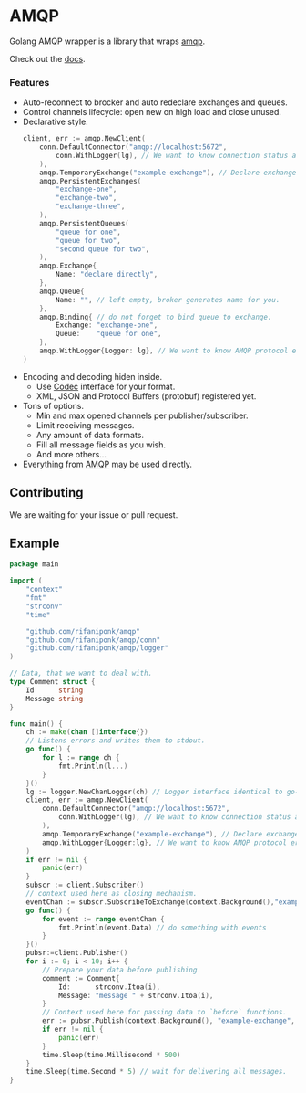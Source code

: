 # AMQP
Golang AMQP wrapper is a library that wraps [amqp](https://github.com/streadway/amqp).

Check out the [docs](https://godoc.org/github.com/rifaniponk/amqp).

### Features
* Auto-reconnect to brocker and auto redeclare exchanges and queues.
* Control channels lifecycle: open new on high load and close unused.
* Declarative style.
    ```go
    client, err := amqp.NewClient(
    	conn.DefaultConnector("amqp://localhost:5672",
    		conn.WithLogger(lg), // We want to know connection status and errors.
    	),
    	amqp.TemporaryExchange("example-exchange"), // Declare exchanges and queues.
    	amqp.PersistentExchanges(
    		"exchange-one",
    		"exchange-two",
    		"exchange-three",
    	),
    	amqp.PersistentQueues(
    		"queue for one",
    		"queue for two",
    		"second queue for two",
    	),
    	amqp.Exchange{
    		Name: "declare directly",
    	},
    	amqp.Queue{
    		Name: "", // left empty, broker generates name for you.
    	},
    	amqp.Binding{ // do not forget to bind queue to exchange.
    		Exchange: "exchange-one",
    		Queue:    "queue for one",
    	},
    	amqp.WithLogger{Logger: lg}, // We want to know AMQP protocol errors.
    )
    ```
* Encoding and decoding hiden inside.
    * Use [Codec](https://godoc.org/github.com/rifaniponk/amqp/codecs#Codec) interface for your format.
    * XML, JSON and Protocol Buffers (protobuf) registered yet.
* Tons of options.
    * Min and max opened channels per publisher/subscriber.
    * Limit receiving messages.
    * Any amount of data formats.
    * Fill all message fields as you wish.
    * And more others...
* Everything from [AMQP](https://github.com/streadway/amqp) may be used directly.

## Contributing
We are waiting for your issue or pull request.
## Example
```go
package main

import (
	"context"
	"fmt"
	"strconv"
	"time"

	"github.com/rifaniponk/amqp"
	"github.com/rifaniponk/amqp/conn"
	"github.com/rifaniponk/amqp/logger"
)

// Data, that we want to deal with.
type Comment struct {
	Id      string
	Message string
}

func main() {
	ch := make(chan []interface{})
	// Listens errors and writes them to stdout.
	go func() {
		for l := range ch {
			fmt.Println(l...)
		}
	}()
	lg := logger.NewChanLogger(ch) // Logger interface identical to go-kit Logger.
	client, err := amqp.NewClient(
		conn.DefaultConnector("amqp://localhost:5672",
			conn.WithLogger(lg), // We want to know connection status and errors.
		),
		amqp.TemporaryExchange("example-exchange"), // Declare exchanges and queues.
		amqp.WithLogger{Logger:lg}, // We want to know AMQP protocol errors.
	)
	if err != nil {
		panic(err)
	}
	subscr := client.Subscriber()
	// context used here as closing mechanism.
	eventChan := subscr.SubscribeToExchange(context.Background(),"example-exchange", Comment{}, amqp.Consumer{})
	go func() {
		for event := range eventChan {
			fmt.Println(event.Data) // do something with events
		}
	}()
	pubsr:=client.Publisher()
	for i := 0; i < 10; i++ {
		// Prepare your data before publishing
		comment := Comment{
			Id:      strconv.Itoa(i),
			Message: "message " + strconv.Itoa(i),
		}
		// Context used here for passing data to `before` functions.
		err := pubsr.Publish(context.Background(), "example-exchange", comment, amqp.Publish{})
		if err != nil {
			panic(err)
		}
		time.Sleep(time.Millisecond * 500)
	}
	time.Sleep(time.Second * 5) // wait for delivering all messages.
}
```
